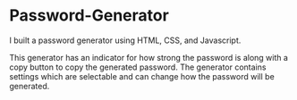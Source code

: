 # Password-Generator
I built a password generator using HTML, CSS, and Javascript.

This generator has an indicator for how strong the password is along with a copy button to copy the generated password.
The generator contains settings which are selectable and can change how the password will be generated.
